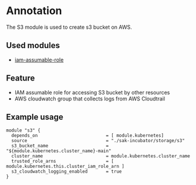 # Annotation
The S3 module is used to create s3 bucket on AWS.

## Used modules

- [iam-assumable-role](https://github.com/terraform-aws-modules/terraform-aws-iam/tree/v4.3.0/modules/iam-assumable-role)


## Feature

- IAM assumable role for accessing S3 bucket by other resources
- AWS cloudwatch group that collects logs from AWS Cloudtrail

## Example usage
```
module "s3" {
  depends_on                          = [ module.kubernetes]
  source                              = "./sak-incubator/storage/s3"
  s3_bucket_name                      = "${module.kubernetes.cluster_name}-main"
  cluster_name                        = module.kubernetes.cluster_name
  trusted_role_arns                   = [ module.kubernetes.this.cluster_iam_role_arn ]
  s3_cloudwatch_logging_enabled       = true
}
```
